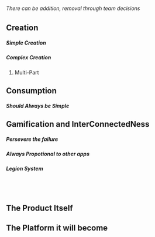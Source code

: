 ###### There can be addition, removal through team decisions

## Creation
##### Simple Creation

##### Complex Creation
1. Multi-Part

## Consumption
##### Should Always be Simple

## Gamification and InterConnectedNess
##### Persevere the failure
##### Always Propotional to other apps
##### Legion System


<br>
<br>

## The Product Itself

## The Platform it will become
